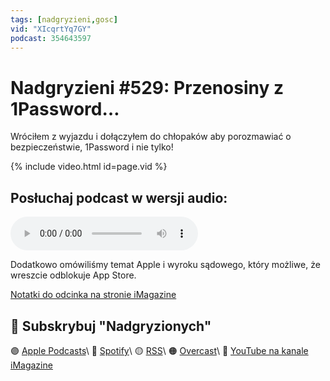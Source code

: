```yaml
---
tags: [nadgryzieni,gosc]
vid: "XIcqrtYq7GY"
podcast: 354643597
---
```


# Nadgryzieni #529: Przenosiny z 1Password…

Wróciłem z wyjazdu i dołączyłem do chłopaków aby porozmawiać o bezpieczeństwie, 1Password i nie tylko!

{% include video.html id=page.vid %}

<!--More-->

## Posłuchaj podcast w wersji audio:

<audio controls>
<source src="" type="audio/mpeg">
</audio>

Dodatkowo omówiliśmy temat Apple i wyroku sądowego, który możliwe, że wreszcie odblokuje App Store.

[Notatki do odcinka na stronie iMagazine](https://imagazine.pl/2025/05/02/529-przenosiny-z-1password-na-apple-passwords-icloud-keychain-nadgryzieni/)

## 🍎 Subskrybuj "Nadgryzionych"

🟣 [Apple Podcasts](https://podcasts.apple.com/pl/podcast/nadgryzieni-rozmowy-nie-tylko-o-tech/id354643597)\\
🔵 [Spotify](https://open.spotify.com/show/5KtWAdPjRr6X0oXHV0FqVf)\\
🟡 [RSS](https://retrorocketnetwork.pl/category/nadgryzieni-rss/feed/)\\
🟠 [Overcast](https://overcast.fm/itunes354643597/nadgryzieni-rozmowy-nie-tylko-o-apple)\\
🔴 [YouTube na kanale iMagazine](https://www.youtube.com/@imagazinepl/podcasts)

<!--podcast: 354643597-->

[n]: https://michael.gratis/nozbe_pl
[np]: https://michael.gratis/nozbepersonal_pl